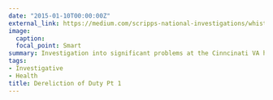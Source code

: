 ```yaml
---
date: "2015-01-10T00:00:00Z"
external_link: https://medium.com/scripps-national-investigations/whistleblowers-cite-disorder-at-va-hospital-7d2bf576af8f
image:
  caption: 
  focal_point: Smart
summary: Investigation into significant problems at the Cinncinati VA hospital, including senior leader prescribing opioids without a license
tags:
- Investigative
- Health
title: Dereliction of Duty Pt 1
---
```

